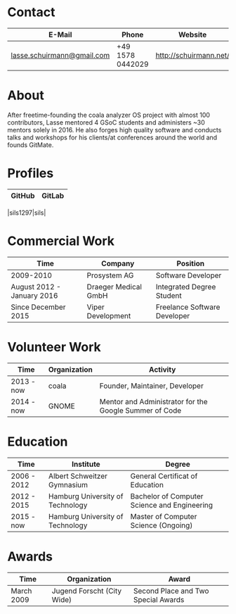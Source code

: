 # Contact

|E-Mail|Phone|Website|
|-|-|-|
|lasse.schuirmann@gmail.com|+49 1578 0442029|http://schuirmann.net/|
  
# About
 

After freetime-founding the coala analyzer OS project with almost 100
contributors, Lasse mentored 4 GSoC students and administers ~30 mentors
solely in 2016. He also forges high quality software and conducts talks
and workshops for his clients/at conferences around the world and founds
GitMate. 

# Profiles

|GitHub|GitLab|
|-|-|

|sils1297|sils|

# Commercial Work

|Time|Company|Position|
|-|-|-|
|2009-2010|Prosystem AG|Software Developer|
|August 2012 - January 2016|Draeger Medical GmbH|Integrated Degree Student|
|Since December 2015|Viper Development|Freelance Software Developer|

# Volunteer Work

|Time|Organization|Activity|
|-|-|-|
|2013 - now|coala|Founder, Maintainer, Developer|
|2014 - now|GNOME|Mentor and Administrator for the Google Summer of Code|

# Education

|Time|Institute|Degree|
|-|-|-|
|2006 - 2012|Albert Schweitzer Gymnasium|General Certificat of Education|
|2012 - 2015|Hamburg University of Technology|Bachelor of Computer Science and Engineering|
|2015 - now|Hamburg University of Technology|Master of Computer Science (Ongoing)|

# Awards

|Time|Organization|Award|
|-|-|-|
|March 2009|Jugend Forscht (City Wide)|Second Place and Two Special Awards|
